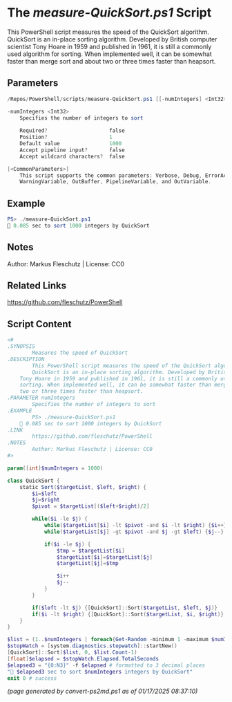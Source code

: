 The *measure-QuickSort.ps1* Script
===========================

This PowerShell script measures the speed of the QuickSort algorithm.
QuickSort is an in-place sorting algorithm. Developed by British computer scientist
Tony Hoare in 1959 and published in 1961, it is still a commonly used algorithm for
sorting. When implemented well, it can be somewhat faster than merge sort and about
two or three times faster than heapsort.

Parameters
----------
```powershell
/Repos/PowerShell/scripts/measure-QuickSort.ps1 [[-numIntegers] <Int32>] [<CommonParameters>]

-numIntegers <Int32>
    Specifies the number of integers to sort
    
    Required?                    false
    Position?                    1
    Default value                1000
    Accept pipeline input?       false
    Accept wildcard characters?  false

[<CommonParameters>]
    This script supports the common parameters: Verbose, Debug, ErrorAction, ErrorVariable, WarningAction, 
    WarningVariable, OutBuffer, PipelineVariable, and OutVariable.
```

Example
-------
```powershell
PS> ./measure-QuickSort.ps1
🧭 0.085 sec to sort 1000 integers by QuickSort

```

Notes
-----
Author: Markus Fleschutz | License: CC0

Related Links
-------------
https://github.com/fleschutz/PowerShell

Script Content
--------------
```powershell
<#
.SYNOPSIS
        Measures the speed of QuickSort
.DESCRIPTION
        This PowerShell script measures the speed of the QuickSort algorithm.
        QuickSort is an in-place sorting algorithm. Developed by British computer scientist
	Tony Hoare in 1959 and published in 1961, it is still a commonly used algorithm for
	sorting. When implemented well, it can be somewhat faster than merge sort and about
	two or three times faster than heapsort.
.PARAMETER numIntegers
        Specifies the number of integers to sort
.EXAMPLE
        PS> ./measure-QuickSort.ps1
 	🧭 0.085 sec to sort 1000 integers by QuickSort 
.LINK
        https://github.com/fleschutz/PowerShell
.NOTES
        Author: Markus Fleschutz | License: CC0
#>

param([int]$numIntegers = 1000)

class QuickSort {
    static Sort($targetList, $left, $right) {
        $i=$left
        $j=$right
        $pivot = $targetList[($left+$right)/2]

        while($i -le $j) {
            while($targetList[$i] -lt $pivot -and $i -lt $right) {$i++}
            while($targetList[$j] -gt $pivot -and $j -gt $left) {$j--}

            if($i -le $j) {
                $tmp = $targetList[$i]
                $targetList[$i]=$targetList[$j]
                $targetList[$j]=$tmp

                $i++
                $j--
            }
        }

        if($left -lt $j) {[QuickSort]::Sort($targetList, $left, $j)}
        if($i -lt $right) {[QuickSort]::Sort($targetList, $i, $right)}
    }
}

$list = (1..$numIntegers | foreach{Get-Random -minimum 1 -maximum $numIntegers})
$stopWatch = [system.diagnostics.stopwatch]::startNew()
[QuickSort]::Sort($list, 0, $list.Count-1)
[float]$elapsed = $stopWatch.Elapsed.TotalSeconds
$elapsed3 = "{0:N3}" -f $elapsed # formatted to 3 decimal places
"🧭 $elapsed3 sec to sort $numIntegers integers by QuickSort"
exit 0 # success
```

*(page generated by convert-ps2md.ps1 as of 01/17/2025 08:37:10)*
